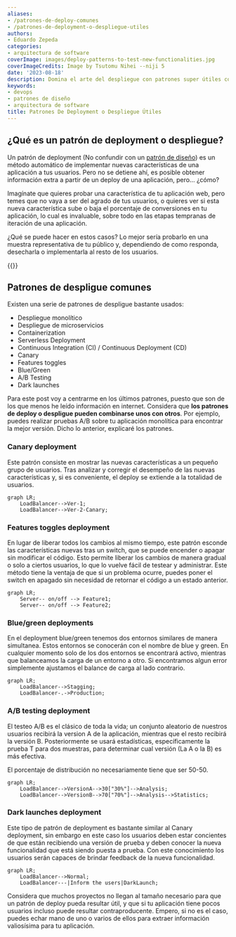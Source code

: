 ```yaml
---
aliases:
- /patrones-de-deploy-comunes
- /patrones-de-deployment-o-despliegue-utiles
authors:
- Eduardo Zepeda
categories:
- arquitectura de software
coverImage: images/deploy-patterns-to-test-new-functionalities.jpg
coverImageCredits: Image by Tsutomu Nihei --niji 5
date: '2023-08-18'
description: Domina el arte del despliegue con patrones super útiles como canary, blue-green, dark launch y A/B testing. Aprenda a desplegar actualizaciones sin problemas, minimizar los riesgos y ofrecer experiencias de usuario fluidas y sin downtime para tus usuarios. 
keywords:
- devops
- patrones de diseño
- arquitectura de software
title: Patrones De Deployment o Despliegue Útiles
---
```


## ¿Qué es un patrón de deployment o despliegue?

Un patrón de deployment (No confundir con un [patrón de diseño](/es/patrones-de-diseno-o-software-design-patterns/)) es un método automático de implementar nuevas características de una aplicación a tus usuarios. Pero no se detiene ahí, es posible obtener información extra a partir de un deploy de una aplicación, pero... ¿cómo? 

Imagínate que quieres probar una característica de tu aplicación web, pero temes que no vaya a ser del agrado de tus usuarios, o quieres ver si esta nueva característica sube o baja el porcentaje de conversiones en tu aplicación, lo cual es invaluable, sobre todo en las etapas tempranas de iteración de una aplicación. 

¿Qué se puede hacer en estos casos? Lo mejor sería probarlo en una muestra representativa de tu público y, dependiendo de como responda, desecharla o implementarla al resto de los usuarios.

{{<ad>}}

## Patrones de despligue comunes

Existen una serie de patrones de despligue bastante usados: 

- Despliegue monolítico
- Despliegue de microservicios
- Containerization
- Serverless Deployment
- Continuous Integration (CI) / Continuous Deployment (CD)
- Canary
- Features toggles
- Blue/Green
- A/B Testing
- Dark launches

Para este post voy a centrarme en los últimos patrones, puesto que son de los que menos he leído información en internet. Considera que **los patrones de deploy o despligue pueden combinarse unos con otros**. Por ejemplo, puedes realizar pruebas A/B sobre tu aplicación monolítica para encontrar la mejor versión. Dicho lo anterior, explicaré los patrones.

### Canary deployment

Este patrón consiste en mostrar las nuevas características a un pequeño grupo de usuarios. Tras analizar y corregir el desempeño de las nuevas características y, si es conveniente, el deploy se extiende a la totalidad de usuarios.

``` mermaid
graph LR;
    LoadBalancer-->Ver-1;
    LoadBalancer-->Ver-2-Canary;
```

### Features toggles deployment

En lugar de liberar todos los cambios al mismo tiempo, este patrón esconde las características nuevas tras un switch, que se puede encender o apagar  sin modificar el código. Esto permite liberar los cambios de manera gradual o solo a ciertos usuarios, lo que lo vuelve fácil de testear y administrar. Este método tiene la ventaja de que si un problema ocurre, puedes poner el switch en apagado sin necesidad de retornar el código a un estado anterior.

``` mermaid
graph LR;
    Server-- on/off --> Feature1;
    Server-- on/off --> Feature2;
```

### Blue/green deployments

En el deployment blue/green tenemos dos entornos similares de manera simultanea. Estos entornos se conocerán con el nombre de blue y green. En cualquier momento solo de los dos entornos se encontrará activo, mientras que balanceamos la carga de un entorno a otro. Si encontramos algun error simplemente ajustamos el balance de carga al lado contrario.

``` mermaid
graph LR;
    LoadBalancer-->Stagging;
    LoadBalancer-.->Production;
```

### A/B testing deployment

El testeo A/B es el clásico de toda la vida; un conjunto aleatorio de nuestros usuarios recibirá la version A de la aplicación, mientras que el resto recibirá la versión B. Posteriormente se usará estadísticas, específicamente la prueba T para dos muestras, para determinar cual versión (La A o la B) es más efectiva. 

El porcentaje de distribución no necesariamente tiene que ser 50-50.

``` mermaid
graph LR;
    LoadBalancer-->VersionA-->30["30%"]-->Analysis;
    LoadBalancer-->VersionB-->70["70%"]-->Analysis-->Statistics;
```

### Dark launches deployment

Este tipo de patrón de deployment es bastante similar al Canary deployment, sin embargo en este caso los usuarios deben estar concientes de que están recibiendo una versión de prueba y deben conocer la nueva funcionalidad que está siendo puesta a prueba. Con este conocimiento los usuarios serán capaces de brindar feedback de la nueva funcionalidad.

``` mermaid
graph LR;
    LoadBalancer-->Normal;
    LoadBalancer---|Inform the users|DarkLaunch;
```

Considera que muchos proyectos no llegan al tamaño necesario para que un patrón de deploy pueda resultar útil, y que si tu aplicación tiene pocos usuarios incluso puede resultar contraproducente. Empero, si no es el caso, puedes echar mano de uno o varios de ellos para extraer información valiosísima para tu aplicación.